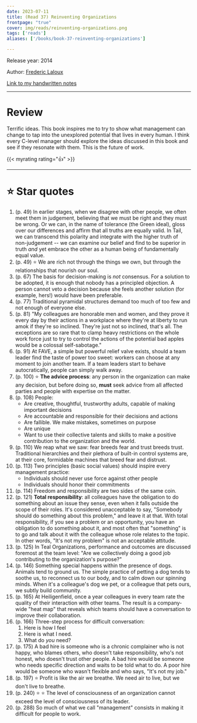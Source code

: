 ```yaml
---
date: 2023-07-11
title: (Read 37) Reinventing Organizations
frontpage: "true"
cover: img/reads/reinventing-organizations.png
tags: ['reads']
aliases: ['/books/book-37-reinventing-organizations']

---
```


Release year: 2014

Author: [Frederic
Laloux](https://www.linkedin.com/in/frederic-laloux-108174/)

[Link to my handwritten notes](https://drive.google.com/file/d/13JM4XapDA2CpHsjkO1wUuT4K6WSW0wvt/view?usp=drive_link)

---

# Review

Terrific ideas. This book inspires me to try to show what management can
change to tap into the unexplored potential that lives in every human. I
think every C-level manager should explore the ideas discussed in this
book and see if they resonate with them. This is the future of work.

{{< myrating rating="👍" >}}

---

# :star: Star quotes

1. (p. 49) In earlier stages, when we disagree with other people, we
   often meet them in judgement, believing that we must be right and
   they must be wrong. Or we can, in the name of tolerance (the Green
   ideal), gloss over our differences and affirm that all truths are
   equally valid. In Tail, we can transcend this polarity and integrate
   with the higher truth of non-judgement -- we can examine our belief
   and find to be superior in truth *and* yet embrace the other as a
   human being of fundamentally equal value.
1. (p. 49) :star: We are rich not through the things we own, but through the
   relationships that nourish our soul.
1. (p. 67) The basis for decision-making is *not* consensus. For a
   solution to be adopted, it is enough that nobody has a principled
   objection. A person cannot veto a decision because she feels another
   solution (for example, hers!) would have been preferable.
1. (p. 77) Traditional pyramidal structures demand too much of too few
   and not enough of everyone else.
1. (p. 81) "My colleagues are honorable men and women, and they prove it
   every day by their actions in a workplace where they're at liberty to
   run amok if they're so inclined. They're just not so inclined, that's
   all. The exceptions are so rare that to clamp heavy restrictions on
   the whole work force just to try to control the actions of the
   potential bad apples would be a colossal self-sabotage."
1. (p. 91) At FAVE, a simple but powerful relief valve exists, should a
   team leader find the taste of power too sweet: workers can choose at
   any moment to join another team. If a team leaders start to behave
   autocratically, people can simply walk away.
1. (p. 100) :star: **The advice process**: any person in the
   organization can make any decision, but before doing so, **must**
   seek advice from all affected parties and people with expertise on
   the matter.
1. (p. 108) People:
    - Are creative, thoughtful, trustworthy adults, capable of making
      important decisions
    - Are accountable and responsible for their decisions and actions
    - Are fallible. We make mistakes, sometimes on purpose
    - Are unique
    - Want to use their collective talents and skills to make a positive
      contribution to the organization and the world.
1. (p. 110) We reap what we saw: fear breeds fear and trust breeds
   trust. Traditional hierarchies and their plethora of built-in control
   systems are, at their core, formidable machines that breed fear and
   distrust.
1. (p. 113) Two principles (basic social values) should inspire every
   management practice:
    - Individuals should never use force against other people
    - Individuals should honor their commitments
1. (p. 114) Freedom and responsibility are two sides of the same coin.
1. (p. 121) **Total responsibility**: all colleagues have the obligation to
   do something about an issue they sense, even when it falls outside
   the scope of their roles. It's considered unacceptable to say,
   "Somebody should do something about this problem," and leave it at
   that. With total responsibility, if you see a problem or an opportunity, you have an obligation
   to do something about it, and most often that "something" is to go
   and talk about it with the colleague whose role relates to the topic.
   In other words, "It's not my problem" is not an acceptable attitude.
1. (p. 125) In Teal Organizations, performance and outcomes are
   discussed foremost at the team level: "Are we collectively doing a
   good job contributing to the organization's purpose?"
1. (p. 146) Something special happens within the presence of dogs.
   Animals tend to ground us. The simple practice of petting a dog tends
   to soothe us, to reconnect us to our body, and to calm down our
   spinning minds. When it's a colleague's dog we pet, or a colleague
   that pets ours, we subtly build community.
1. (p. 165) At Heiligenfield, once a year colleagues in every team rate
   the quality of their interaction with other teams. The result is a
   company-wide "heat map" that reveals which teams should have a
   conversation to improve their collaboration.
1. (p. 166) Three-step process for difficult conversation:
    1. Here is how I feel
    1. Here is what I need.
    1. What do *you* need?
1. (p. 175) A bad hire is someone who is a chronic complainer who is not
   happy, who blames others, who doesn't take responsibility, who's not
   honest, who doesn't trust other people. A bad hire would be someone
   who needs specific direction and waits to be told what to do. A poor
   hire would be someone who wasn't flexible and who says, "It's not my
   job."
1. (p. 197) :star: Profit is like the air we breathe. We need air to live, but
   we don't live to breathe.
1. (p. 240) :star: :star: The level of consciousness of an organization
   cannot exceed the level of consciousness of its leader.
1. (p. 288) So much of what we call "management" consists in making it
   difficult for people to work.
